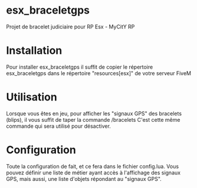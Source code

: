 # esx_braceletgps
 Projet de bracelet judiciaire pour RP Esx - MyCitY RP

# Installation
Pour installer esx_braceletgps il suffit de copier le répertoire esx_braceletgps dans le répertoire "resources\[esx]" de votre serveur FiveM

# Utilisation
Lorsque vous êtes en jeu, pour afficher les "signaux GPS" des bracelets (blips), il vous suffit de taper la commande /bracelets
C'est cette même commande qui sera utilisé pour désactiver.

# Configuration
Toute la configuration de fait, et ce fera dans le fichier config.lua. Vous pouvez définir une liste de métier ayant accès à l'affichage des signaux GPS, mais aussi, une liste d'objets répondant au "signaux GPS".
